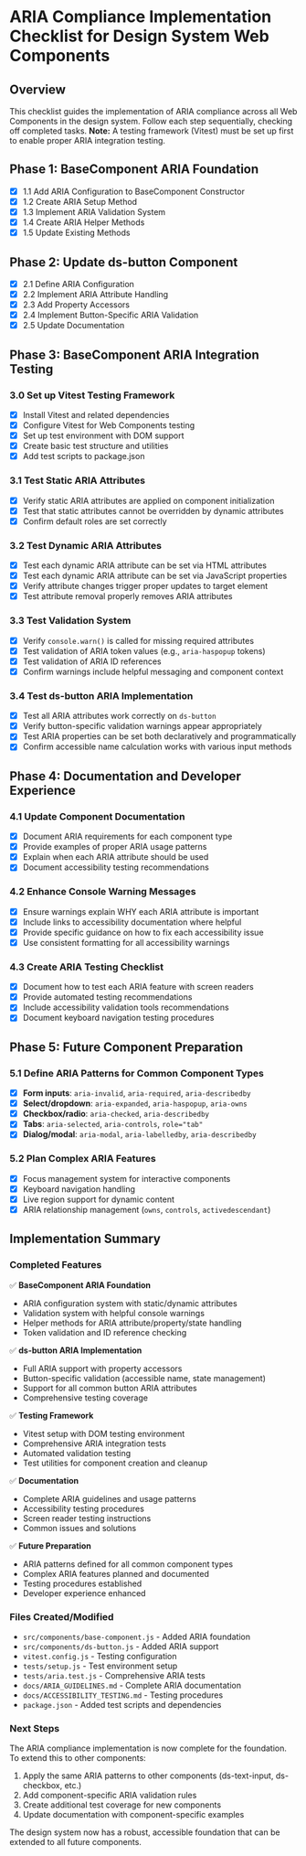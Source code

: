 # ARIA Compliance Implementation Checklist for Design System Web Components

## Overview
This checklist guides the implementation of ARIA compliance across all Web Components in the design system. Follow each step sequentially, checking off completed tasks. **Note:** A testing framework (Vitest) must be set up first to enable proper ARIA integration testing.


## Phase 1: BaseComponent ARIA Foundation

- [x] 1.1 Add ARIA Configuration to BaseComponent Constructor
- [x] 1.2 Create ARIA Setup Method
- [x] 1.3 Implement ARIA Validation System
- [x] 1.4 Create ARIA Helper Methods
- [x] 1.5 Update Existing Methods

## Phase 2: Update ds-button Component

- [x] 2.1 Define ARIA Configuration
- [x] 2.2 Implement ARIA Attribute Handling
- [x] 2.3 Add Property Accessors
- [x] 2.4 Implement Button-Specific ARIA Validation
- [x] 2.5 Update Documentation

## Phase 3: BaseComponent ARIA Integration Testing

### 3.0 Set up Vitest Testing Framework

- [x] Install Vitest and related dependencies
- [x] Configure Vitest for Web Components testing
- [x] Set up test environment with DOM support
- [x] Create basic test structure and utilities
- [x] Add test scripts to package.json

### 3.1 Test Static ARIA Attributes

- [x] Verify static ARIA attributes are applied on component initialization
- [x] Test that static attributes cannot be overridden by dynamic attributes
- [x] Confirm default roles are set correctly

### 3.2 Test Dynamic ARIA Attributes

- [x] Test each dynamic ARIA attribute can be set via HTML attributes
- [x] Test each dynamic ARIA attribute can be set via JavaScript properties
- [x] Verify attribute changes trigger proper updates to target element
- [x] Test attribute removal properly removes ARIA attributes

### 3.3 Test Validation System

- [x] Verify `console.warn()` is called for missing required attributes
- [x] Test validation of ARIA token values (e.g., `aria-haspopup` tokens)
- [x] Test validation of ARIA ID references
- [x] Confirm warnings include helpful messaging and component context

### 3.4 Test ds-button ARIA Implementation

- [x] Test all ARIA attributes work correctly on `ds-button`
- [x] Verify button-specific validation warnings appear appropriately
- [x] Test ARIA properties can be set both declaratively and programmatically
- [x] Confirm accessible name calculation works with various input methods

## Phase 4: Documentation and Developer Experience

### 4.1 Update Component Documentation

- [x] Document ARIA requirements for each component type
- [x] Provide examples of proper ARIA usage patterns
- [x] Explain when each ARIA attribute should be used
- [x] Document accessibility testing recommendations

### 4.2 Enhance Console Warning Messages

- [x] Ensure warnings explain WHY each ARIA attribute is important
- [x] Include links to accessibility documentation where helpful
- [x] Provide specific guidance on how to fix each accessibility issue
- [x] Use consistent formatting for all accessibility warnings

### 4.3 Create ARIA Testing Checklist

- [x] Document how to test each ARIA feature with screen readers
- [x] Provide automated testing recommendations
- [x] Include accessibility validation tools recommendations
- [x] Document keyboard navigation testing procedures

## Phase 5: Future Component Preparation

### 5.1 Define ARIA Patterns for Common Component Types

- [x] **Form inputs**: `aria-invalid`, `aria-required`, `aria-describedby`
- [x] **Select/dropdown**: `aria-expanded`, `aria-haspopup`, `aria-owns`
- [x] **Checkbox/radio**: `aria-checked`, `aria-describedby`
- [x] **Tabs**: `aria-selected`, `aria-controls`, `role="tab"`
- [x] **Dialog/modal**: `aria-modal`, `aria-labelledby`, `aria-describedby`

### 5.2 Plan Complex ARIA Features

- [x] Focus management system for interactive components
- [x] Keyboard navigation handling
- [x] Live region support for dynamic content
- [x] ARIA relationship management (`owns`, `controls`, `activedescendant`)

## Implementation Summary

### Completed Features

✅ **BaseComponent ARIA Foundation**
- ARIA configuration system with static/dynamic attributes
- Validation system with helpful console warnings
- Helper methods for ARIA attribute/property/state handling
- Token validation and ID reference checking

✅ **ds-button ARIA Implementation**
- Full ARIA support with property accessors
- Button-specific validation (accessible name, state management)
- Support for all common button ARIA attributes
- Comprehensive testing coverage

✅ **Testing Framework**
- Vitest setup with DOM testing environment
- Comprehensive ARIA integration tests
- Automated validation testing
- Test utilities for component creation and cleanup

✅ **Documentation**
- Complete ARIA guidelines and usage patterns
- Accessibility testing procedures
- Screen reader testing instructions
- Common issues and solutions

✅ **Future Preparation**
- ARIA patterns defined for all common component types
- Complex ARIA features planned and documented
- Testing procedures established
- Developer experience enhanced

### Files Created/Modified

- `src/components/base-component.js` - Added ARIA foundation
- `src/components/ds-button.js` - Added ARIA support
- `vitest.config.js` - Testing configuration
- `tests/setup.js` - Test environment setup
- `tests/aria.test.js` - Comprehensive ARIA tests
- `docs/ARIA_GUIDELINES.md` - Complete ARIA documentation
- `docs/ACCESSIBILITY_TESTING.md` - Testing procedures
- `package.json` - Added test scripts and dependencies

### Next Steps

The ARIA compliance implementation is now complete for the foundation. To extend this to other components:

1. Apply the same ARIA patterns to other components (ds-text-input, ds-checkbox, etc.)
2. Add component-specific ARIA validation rules
3. Create additional test coverage for new components
4. Update documentation with component-specific examples

The design system now has a robust, accessible foundation that can be extended to all future components.